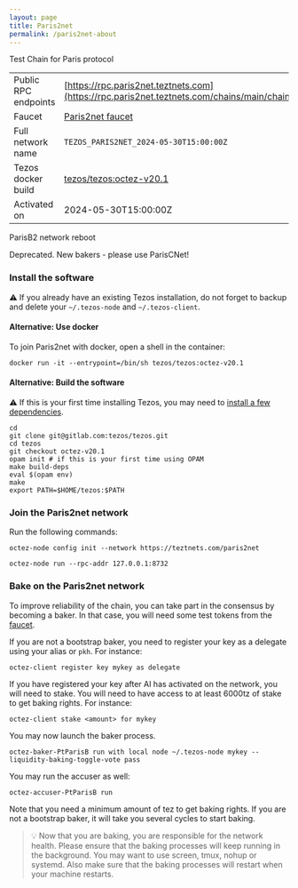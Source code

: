 ```yaml
---
layout: page
title: Paris2net
permalink: /paris2net-about
---
```


Test Chain for Paris protocol

| | |
|-------|---------------------|
| Public RPC endpoints | [https://rpc.paris2net.teztnets.com](https://rpc.paris2net.teztnets.com/chains/main/chain_id)<br/> |
| Faucet | [Paris2net faucet](https://faucet.paris2net.teztnets.com) |
| Full network name | `TEZOS_PARIS2NET_2024-05-30T15:00:00Z` |
| Tezos docker build | [tezos/tezos:octez-v20.1](https://hub.docker.com/r/tezos/tezos/tags?page=1&ordering=last_updated&name=octez-v20.1) |
| Activated on | 2024-05-30T15:00:00Z |




ParisB2 network reboot

Deprecated. New bakers - please use ParisCNet!


### Install the software

⚠️  If you already have an existing Tezos installation, do not forget to backup and delete your `~/.tezos-node` and `~/.tezos-client`.



#### Alternative: Use docker

To join Paris2net with docker, open a shell in the container:

```
docker run -it --entrypoint=/bin/sh tezos/tezos:octez-v20.1
```


#### Alternative: Build the software

⚠️  If this is your first time installing Tezos, you may need to [install a few dependencies](https://tezos.gitlab.io/introduction/howtoget.html#setting-up-the-development-environment-from-scratch).

```
cd
git clone git@gitlab.com:tezos/tezos.git
cd tezos
git checkout octez-v20.1
opam init # if this is your first time using OPAM
make build-deps
eval $(opam env)
make
export PATH=$HOME/tezos:$PATH
```

### Join the Paris2net network

Run the following commands:

```
octez-node config init --network https://teztnets.com/paris2net

octez-node run --rpc-addr 127.0.0.1:8732
```






### Bake on the Paris2net network

To improve reliability of the chain, you can take part in the consensus by becoming a baker. In that case, you will need some test tokens from the [faucet](https://faucet.paris2net.teztnets.com).

If you are not a bootstrap baker, you need to register your key as a delegate using your alias or `pkh`. For instance:
```bash=2
octez-client register key mykey as delegate
```


If you have registered your key after AI has activated on the network, you will need to stake. You will need to have access to at least 6000tz of stake to get baking rights. For instance:
```
octez-client stake <amount> for mykey
```	


You may now launch the baker process.
```bash=3
octez-baker-PtParisB run with local node ~/.tezos-node mykey --liquidity-baking-toggle-vote pass
```

You may run the accuser as well:
```bash=3
octez-accuser-PtParisB run
```

Note that you need a minimum amount of tez to get baking rights. If you are not a bootstrap baker, it will take you several cycles to start baking.

> 💡 Now that you are baking, you are responsible for the network health. Please ensure that the baking processes will keep running in the background. You may want to use screen, tmux, nohup or systemd. Also make sure that the baking processes will restart when your machine restarts.


